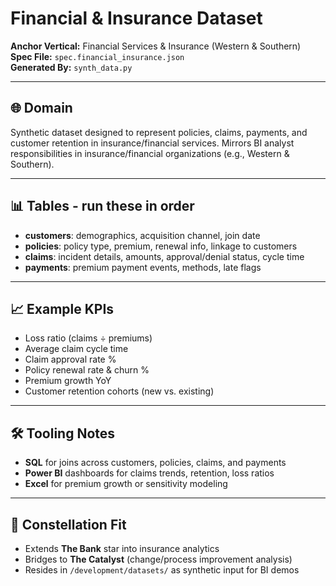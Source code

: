 # Financial & Insurance Dataset  
**Anchor Vertical:** Financial Services & Insurance (Western & Southern)  
**Spec File:** `spec.financial_insurance.json`  
**Generated By:** `synth_data.py`

---

## 🌐 Domain
Synthetic dataset designed to represent policies, claims, payments, and customer retention in insurance/financial services. Mirrors BI analyst responsibilities in insurance/financial organizations (e.g., Western & Southern).

---

## 📊 Tables - run these in order
- **customers**: demographics, acquisition channel, join date  
- **policies**: policy type, premium, renewal info, linkage to customers  
- **claims**: incident details, amounts, approval/denial status, cycle time  
- **payments**: premium payment events, methods, late flags  

---

## 📈 Example KPIs
- Loss ratio (claims ÷ premiums)  
- Average claim cycle time  
- Claim approval rate %  
- Policy renewal rate & churn %  
- Premium growth YoY  
- Customer retention cohorts (new vs. existing)  

---

## 🛠️ Tooling Notes
- **SQL** for joins across customers, policies, claims, and payments  
- **Power BI** dashboards for claims trends, retention, loss ratios  
- **Excel** for premium growth or sensitivity modeling  

---

## 🌌 Constellation Fit
- Extends **The Bank** star into insurance analytics  
- Bridges to **The Catalyst** (change/process improvement analysis)  
- Resides in `/development/datasets/` as synthetic input for BI demos  

